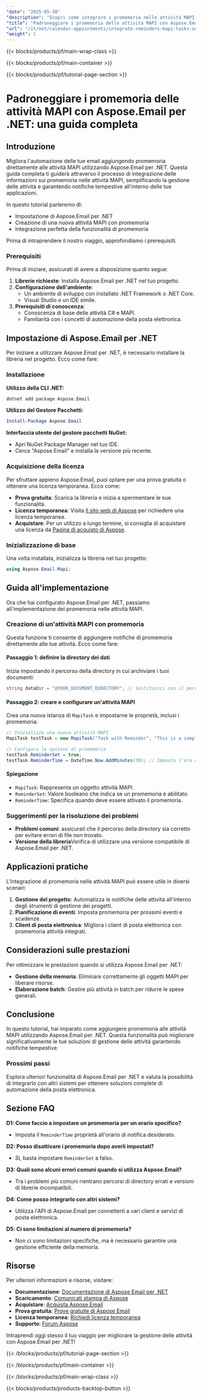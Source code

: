 ```yaml
---
"date": "2025-05-30"
"description": "Scopri come integrare i promemoria nelle attività MAPI utilizzando Aspose.Email per .NET. Questa guida illustra la configurazione, l'implementazione e le applicazioni pratiche."
"title": "Padroneggiare i promemoria delle attività MAPI con Aspose.Email per .NET&#58; una guida completa"
"url": "/it/net/calendar-appointments/integrate-reminders-mapi-tasks-aspose-email/"
"weight": 1
---
```


{{< blocks/products/pf/main-wrap-class >}}

{{< blocks/products/pf/main-container >}}

{{< blocks/products/pf/tutorial-page-section >}}
# Padroneggiare i promemoria delle attività MAPI con Aspose.Email per .NET: una guida completa

## Introduzione

Migliora l'automazione delle tue email aggiungendo promemoria direttamente alle attività MAPI utilizzando Aspose.Email per .NET. Questa guida completa ti guiderà attraverso il processo di integrazione delle informazioni sui promemoria nelle attività MAPI, semplificando la gestione delle attività e garantendo notifiche tempestive all'interno delle tue applicazioni.

In questo tutorial parleremo di:
- Impostazione di Aspose.Email per .NET
- Creazione di una nuova attività MAPI con promemoria
- Integrazione perfetta della funzionalità di promemoria

Prima di intraprendere il nostro viaggio, approfondiamo i prerequisiti.

### Prerequisiti
Prima di iniziare, assicurati di avere a disposizione quanto segue:
1. **Librerie richieste**: Installa Aspose.Email per .NET nel tuo progetto.
2. **Configurazione dell'ambiente**:
   - Un ambiente di sviluppo con installato .NET Framework o .NET Core.
   - Visual Studio o un IDE simile.
3. **Prerequisiti di conoscenza**:
   - Conoscenza di base delle attività C# e MAPI.
   - Familiarità con i concetti di automazione della posta elettronica.

## Impostazione di Aspose.Email per .NET
Per iniziare a utilizzare Aspose.Email per .NET, è necessario installare la libreria nel progetto. Ecco come fare:

### Installazione
**Utilizzo della CLI .NET:**
```bash
dotnet add package Aspose.Email
```

**Utilizzo del Gestore Pacchetti:**
```powershell
Install-Package Aspose.Email
```

**Interfaccia utente del gestore pacchetti NuGet:**
- Apri NuGet Package Manager nel tuo IDE.
- Cerca "Aspose.Email" e installa la versione più recente.

### Acquisizione della licenza
Per sfruttare appieno Aspose.Email, puoi optare per una prova gratuita o ottenere una licenza temporanea. Ecco come:
- **Prova gratuita**: Scarica la libreria e inizia a sperimentare le sue funzionalità.
- **Licenza temporanea**: Visita [Il sito web di Aspose](https://purchase.aspose.com/temporary-license/) per richiedere una licenza temporanea.
- **Acquistare**: Per un utilizzo a lungo termine, si consiglia di acquistare una licenza da [Pagina di acquisto di Aspose](https://purchase.aspose.com/buy).

### Inizializzazione di base
Una volta installata, inizializza la libreria nel tuo progetto:
```csharp
using Aspose.Email.Mapi;
```

## Guida all'implementazione
Ora che hai configurato Aspose.Email per .NET, passiamo all'implementazione dei promemoria nelle attività MAPI.

### Creazione di un'attività MAPI con promemoria
Questa funzione ti consente di aggiungere notifiche di promemoria direttamente alle tue attività. Ecco come fare:

#### Passaggio 1: definire la directory dei dati
Inizia impostando il percorso della directory in cui archiviare i tuoi documenti:
```csharp
string dataDir = "@YOUR_DOCUMENT_DIRECTORY"; // Sostituisci con il percorso effettivo della directory del documento
```

#### Passaggio 2: creare e configurare un'attività MAPI
Crea una nuova istanza di `MapiTask` e impostarne le proprietà, inclusi i promemoria:
```csharp
// Inizializza una nuova attività MAPI
MapiTask testTask = new MapiTask("Task with Reminder", "This is a sample task.", DateTime.Now, DateTime.Now.AddDays(7));

// Configura le opzioni di promemoria
testTask.ReminderSet = true;
testTask.ReminderTime = DateTime.Now.AddMinutes(30); // Imposta l'ora del promemoria
```

#### Spiegazione
- `MapiTask`: Rappresenta un oggetto attività MAPI.
- `ReminderSet`: Valore booleano che indica se un promemoria è abilitato.
- `ReminderTime`: Specifica quando deve essere attivato il promemoria.

### Suggerimenti per la risoluzione dei problemi
- **Problemi comuni**: assicurati che il percorso della directory sia corretto per evitare errori di file non trovato.
- **Versione della libreria**Verifica di utilizzare una versione compatibile di Aspose.Email per .NET.

## Applicazioni pratiche
L'integrazione di promemoria nelle attività MAPI può essere utile in diversi scenari:
1. **Gestione del progetto**: Automatizza le notifiche delle attività all'interno degli strumenti di gestione dei progetti.
2. **Pianificazione di eventi**: Imposta promemoria per prossimi eventi e scadenze.
3. **Client di posta elettronica**: Migliora i client di posta elettronica con promemoria attività integrati.

## Considerazioni sulle prestazioni
Per ottimizzare le prestazioni quando si utilizza Aspose.Email per .NET:
- **Gestione della memoria**: Eliminare correttamente gli oggetti MAPI per liberare risorse.
- **Elaborazione batch**: Gestire più attività in batch per ridurre le spese generali.

## Conclusione
In questo tutorial, hai imparato come aggiungere promemoria alle attività MAPI utilizzando Aspose.Email per .NET. Questa funzionalità può migliorare significativamente le tue soluzioni di gestione delle attività garantendo notifiche tempestive.

### Prossimi passi
Esplora ulteriori funzionalità di Aspose.Email per .NET e valuta la possibilità di integrarlo con altri sistemi per ottenere soluzioni complete di automazione della posta elettronica.

## Sezione FAQ
**D1: Come faccio a impostare un promemoria per un orario specifico?**
- Imposta il `ReminderTime` proprietà all'orario di notifica desiderato.

**D2: Posso disattivare i promemoria dopo averli impostati?**
- Sì, basta impostare `ReminderSet` a falso.

**D3: Quali sono alcuni errori comuni quando si utilizza Aspose.Email?**
- Tra i problemi più comuni rientrano percorsi di directory errati e versioni di librerie incompatibili.

**D4: Come posso integrarlo con altri sistemi?**
- Utilizza l'API di Aspose.Email per connetterti a vari client e servizi di posta elettronica.

**D5: Ci sono limitazioni al numero di promemoria?**
- Non ci sono limitazioni specifiche, ma è necessario garantire una gestione efficiente della memoria.

## Risorse
Per ulteriori informazioni e risorse, visitare:
- **Documentazione**: [Documentazione di Aspose Email per .NET](https://reference.aspose.com/email/net/)
- **Scaricamento**: [Comunicati stampa di Aspose](https://releases.aspose.com/email/net/)
- **Acquistare**: [Acquista Aspose Email](https://purchase.aspose.com/buy)
- **Prova gratuita**: [Prove gratuite di Aspose Email](https://releases.aspose.com/email/net/)
- **Licenza temporanea**: [Richiedi licenza temporanea](https://purchase.aspose.com/temporary-license/)
- **Supporto**: [Forum Aspose](https://forum.aspose.com/c/email/10)

Intraprendi oggi stesso il tuo viaggio per migliorare la gestione delle attività con Aspose.Email per .NET!

{{< /blocks/products/pf/tutorial-page-section >}}

{{< /blocks/products/pf/main-container >}}

{{< /blocks/products/pf/main-wrap-class >}}

{{< blocks/products/products-backtop-button >}}